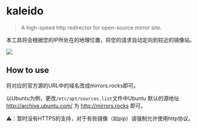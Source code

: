 # kaleido

> A high-speed http redirector for open-source mirror site.

本工具将会根据您的IP所处在的地理位置，将您的请求自动定向到较近的镜像站。

![](https://camo.githubusercontent.com/320706ea50cf1c2ebff0ea31c82fd9dcad4a3f4c/68747470733a2f2f692e763265782e636f2f513174526f30516e2e706e67)

## How to use

将对应的官方源的URL中的域名改成mirrors.rocks即可。

以Ubuntu为例，更改`/etc/apt/sources.list`文件中Ubuntu 默认的源地址 <http://archive.ubuntu.com/> 为 http://mirrors.rocks 即可。

⚠️：暂时没有HTTPS的支持，对于有些镜像（如pip）请强制允许使用http协议。

